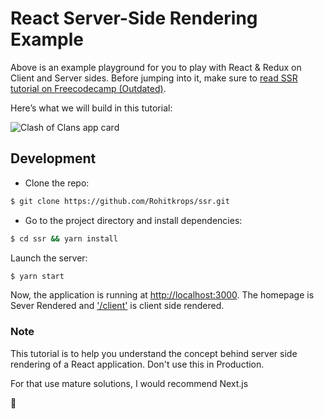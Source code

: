 # React Server-Side Rendering Example

Above is an example playground for you to play with React & Redux on Client and Server sides.
Before jumping into it, make sure to [read SSR tutorial on Freecodecamp (Outdated)](https://www.freecodecamp.org/news/server-side-rendering-your-react-app-in-three-simple-steps-7a82b95db82e/).

Here’s what we will build in this tutorial:

![Clash of Clans app card](https://cdn-images-1.medium.com/max/1000/1*wk04sWGQkw36_XLFvPACrA.png)


## Development

- Clone the repo:

```bash
$ git clone https://github.com/Rohitkrops/ssr.git
```

- Go to the project directory and install dependencies:

```bash
$ cd ssr && yarn install
```

Launch the server:

```bash
$ yarn start
```

Now, the application is running at [http://localhost:3000](http://localhost:3000).
The homepage is Sever Rendered and ['/client'](http://localhost:3000/client) is client side rendered.

### Note
This tutorial is to help you understand the concept behind server side rendering of a React application. 
Don't use this in Production. 

For that use mature solutions, I would recommend Next.js

🥳
